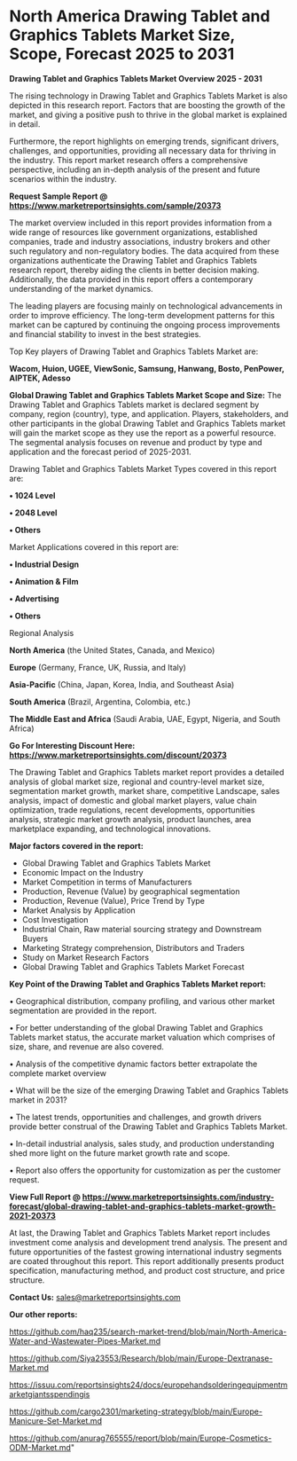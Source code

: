 # North America Drawing Tablet and Graphics Tablets Market Size, Scope, Forecast 2025 to 2031

<Strong> Drawing Tablet and Graphics Tablets Market Overview 2025 - 2031</strong>

The rising technology in Drawing Tablet and Graphics Tablets Market is also depicted in this research report. Factors that are boosting the growth of the market, and giving a positive push to thrive in the global market is explained in detail.

Furthermore, the report highlights on emerging trends, significant drivers, challenges, and opportunities, providing all necessary data for thriving in the industry. This report market research offers a comprehensive perspective, including an in-depth analysis of the present and future scenarios within the industry.

<strong>Request Sample Report @ <a href=https://www.marketreportsinsights.com/sample/20373>https://www.marketreportsinsights.com/sample/20373</a></strong>

The market overview included in this report provides information from a wide range of resources like government organizations, established companies, trade and industry associations, industry brokers and other such regulatory and non-regulatory bodies. The data acquired from these organizations authenticate the Drawing Tablet and Graphics Tablets research report, thereby aiding the clients in better decision making. Additionally, the data provided in this report offers a contemporary understanding of the market dynamics.

The leading players are focusing mainly on technological advancements in order to improve efficiency. The long-term development patterns for this market can be captured by continuing the ongoing process improvements and financial stability to invest in the best strategies.

Top Key players of Drawing Tablet and Graphics Tablets Market are:

<strong>Wacom, Huion, UGEE, ViewSonic, Samsung, Hanwang, Bosto, PenPower, AIPTEK, Adesso</strong>

<strong><b>Global Drawing Tablet and Graphics Tablets Market Scope and Size:</b></strong>
The Drawing Tablet and Graphics Tablets market is declared segment by company, region (country), type, and application. Players, stakeholders, and other participants in the global Drawing Tablet and Graphics Tablets market will gain the market scope as they use the report as a powerful resource. The segmental analysis focuses on revenue and product by type and application and the forecast period of 2025-2031.

Drawing Tablet and Graphics Tablets Market Types covered in this report are:

<strong>• 1024 Level

• 2048 Level

• Others</strong>

Market Applications covered in this report are:

<strong>• Industrial Design

• Animation & Film

• Advertising

• Others</strong> 

Regional Analysis

<strong>North America</strong> (the United States, Canada, and Mexico)

<strong>Europe</strong> (Germany, France, UK, Russia, and Italy)

<strong>Asia-Pacific</strong> (China, Japan, Korea, India, and Southeast Asia)

<strong>South America</strong> (Brazil, Argentina, Colombia, etc.)

<strong>The Middle East and Africa</strong> (Saudi Arabia, UAE, Egypt, Nigeria, and South Africa)

<strong>Go For Interesting Discount Here: <a href=https://www.marketreportsinsights.com/discount/20373>https://www.marketreportsinsights.com/discount/20373</a></strong>

The Drawing Tablet and Graphics Tablets market report provides a detailed analysis of global market size, regional and country-level market size, segmentation market growth, market share, competitive Landscape, sales analysis, impact of domestic and global market players, value chain optimization, trade regulations, recent developments, opportunities analysis, strategic market growth analysis, product launches, area marketplace expanding, and technological innovations.

<strong><b>Major factors covered in the report:</b></strong>
<ul>
  <li>Global Drawing Tablet and Graphics Tablets Market </li>
  <li>Economic Impact on the Industry</li>
  <li>Market Competition in terms of Manufacturers</li>
  <li>Production, Revenue (Value) by geographical segmentation</li>
  <li>Production, Revenue (Value), Price Trend by Type</li>
  <li>Market Analysis by Application</li>
  <li>Cost Investigation</li>
  <li>Industrial Chain, Raw material sourcing strategy and Downstream Buyers</li>
  <li>Marketing Strategy comprehension, Distributors and Traders</li>
  <li>Study on Market Research Factors</li>
  <li>Global Drawing Tablet and Graphics Tablets Market Forecast</li>
</ul>

<strong><b>Key Point of the Drawing Tablet and Graphics Tablets Market report:</b></strong>

• Geographical distribution, company profiling, and various other market segmentation are provided in the report.

• For better understanding of the global Drawing Tablet and Graphics Tablets market status, the accurate market valuation which comprises of size, share, and revenue are also covered.

• Analysis of the competitive dynamic factors better extrapolate the complete market overview

• What will be the size of the emerging Drawing Tablet and Graphics Tablets market in 2031?

• The latest trends, opportunities and challenges, and growth drivers provide better construal of the Drawing Tablet and Graphics Tablets Market.

• In-detail industrial analysis, sales study, and production understanding shed more light on the future market growth rate and scope.

• Report also offers the opportunity for customization as per the customer request.

<strong><b>View Full Report @ <a href=https://www.marketreportsinsights.com/industry-forecast/global-drawing-tablet-and-graphics-tablets-market-growth-2021-20373>https://www.marketreportsinsights.com/industry-forecast/global-drawing-tablet-and-graphics-tablets-market-growth-2021-20373</a></b></strong>


At last, the Drawing Tablet and Graphics Tablets Market report includes investment come analysis and development trend analysis. The present and future opportunities of the fastest growing international industry segments are coated throughout this report. This report additionally presents product specification, manufacturing method, and product cost structure, and price structure.

<strong>Contact Us:</strong>
sales@marketreportsinsights.com

<strong>Our other reports:</strong>

<a href=https://github.com/haq235/search-market-trend/blob/main/North-America-Water-and-Wastewater-Pipes-Market.md>https://github.com/haq235/search-market-trend/blob/main/North-America-Water-and-Wastewater-Pipes-Market.md</a>

<a href=https://github.com/Siya23553/Research/blob/main/Europe-Dextranase-Market.md>https://github.com/Siya23553/Research/blob/main/Europe-Dextranase-Market.md</a>

<a href=https://issuu.com/reportsinsights24/docs/europehandsolderingequipmentmarketgiantsspendingis>https://issuu.com/reportsinsights24/docs/europehandsolderingequipmentmarketgiantsspendingis</a>

<a href=https://github.com/cargo2301/marketing-strategy/blob/main/Europe-Manicure-Set-Market.md>https://github.com/cargo2301/marketing-strategy/blob/main/Europe-Manicure-Set-Market.md</a>

<a href=https://github.com/anurag765555/report/blob/main/Europe-Cosmetics-ODM-Market.md>https://github.com/anurag765555/report/blob/main/Europe-Cosmetics-ODM-Market.md</a>"
